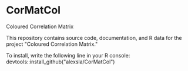 # CorMatCol
Coloured Correlation Matrix

This repository contains source code, documentation, and R data for the project "Coloured Correlation Matrix."

To install, write the following line in your R console:
devtools::install_github("alexsla/CorMatCol")
